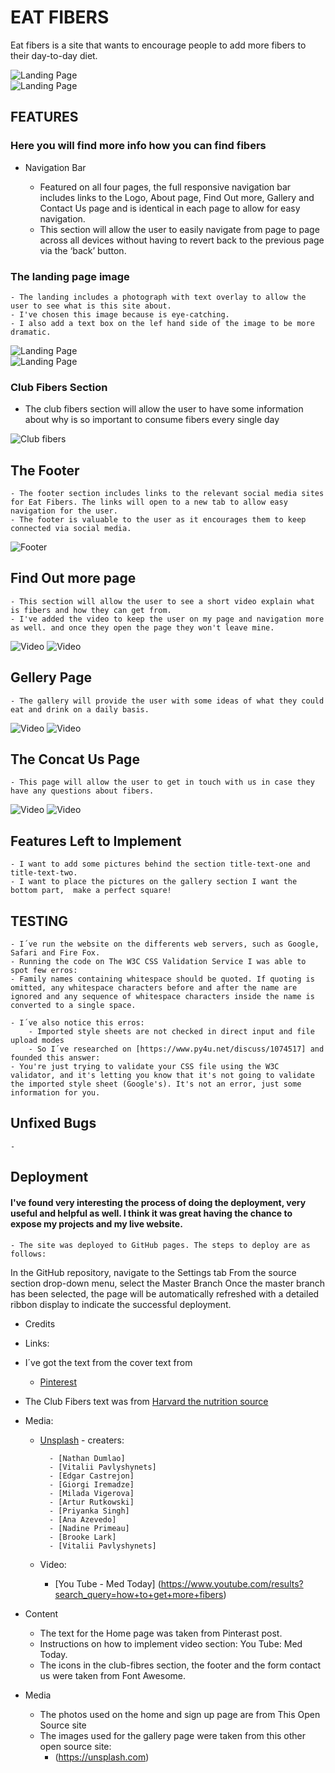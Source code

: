 # EAT FIBERS

Eat fibers is a site that wants to encourage people to add more fibers to their day-to-day diet. 

![Landing Page](./assets/images/.png)   
![Landing Page](./assets/images/.png)    

## FEATURES

### Here you will find more info how you can find fibers 

- Navigation Bar

    - Featured on all four pages, the full responsive navigation bar includes links to the Logo, About page, Find Out more, Gallery and Contact Us page and is identical in each page to allow for easy navigation.
    - This section will allow the user to easily navigate from page to page across all devices without having to revert back to the previous page via the ‘back’ button.


 ### The landing page image

    - The landing includes a photograph with text overlay to allow the user to see what is this site about.
    - I've chosen this image because is eye-catching. 
    - I also add a text box on the lef hand side of the image to be more dramatic.

![Landing Page](./assets/images/.png)   
![Landing Page](./assets/images/.png)   

### Club Fibers Section

   - The club fibers section will allow the user to have some information about why is so important to consume fibers every single day


  ![Club fibers](./assets/images/.png) 

## The Footer

    - The footer section includes links to the relevant social media sites for Eat Fibers. The links will open to a new tab to allow easy navigation for the user.    
    - The footer is valuable to the user as it encourages them to keep connected via social media.

![Footer](./assets/images/.png)  

## Find Out more page

    - This section will allow the user to see a short video explain what is fibers and how they can get from. 
    - I've added the video to keep the user on my page and navigation more as well. and once they open the page they won't leave mine.

![Video](./assets/images/.png)
![Video](./assets/images/.png)

 ## Gellery Page

    - The gallery will provide the user with some ideas of what they could eat and drink on a daily basis.

![Video](./assets/images/.png)
![Video](./assets/images/.png)

 ## The Concat Us Page

    - This page will allow the user to get in touch with us in case they have any questions about fibers.

![Video](./assets/images/.png)
![Video](./assets/images/.png)

 ## Features Left to Implement

    - I want to add some pictures behind the section title-text-one and title-text-two.
    - I want to place the pictures on the gallery section I want the bottom part,  make a perfect square!



 ## TESTING
    - I´ve run the website on the differents web servers, such as Google, Safari and Fire Fox.
    - Running the code on The W3C CSS Validation Service I was able to spot few erros:
    - Family names containing whitespace should be quoted. If quoting is omitted, any whitespace characters before and after the name are ignored and any sequence of whitespace characters inside the name is converted to a single space. 
   
    - I´ve also notice this erros:
        - Imported style sheets are not checked in direct input and file upload modes
        - So I´ve researched on [https://www.py4u.net/discuss/1074517] and founded this answer:
    - You're just trying to validate your CSS file using the W3C validator, and it's letting you know that it's not going to validate the imported style sheet (Google's). It's not an error, just some information for you.
    


## Unfixed Bugs

    - 


## Deployment

#### I've found very interesting the process of doing the deployment, very useful and helpful as well. I think it was great having the chance to expose my projects and my live website.

    - The site was deployed to GitHub pages. The steps to deploy are as follows:
In the GitHub repository, navigate to the Settings tab
From the source section drop-down menu, select the Master Branch
Once the master branch has been selected, the page will be automatically refreshed with a detailed ribbon display to indicate the successful deployment.
    


- Credits    
- Links:

- I´ve got the text from the cover text from 
    - [Pinterest](https://www.pinterest.co.uk/pin/AULzf4aIXkqkba3H0geTUaY6IgSlPagTTxdvcmdNemCGtvbb8Lr3L5U/)

- The Club Fibers text was from [Harvard the nutrition source](https://www.hsph.harvard.edu/nutritionsource/carbohydrates/fiber/)

    
- Media:

    - [Unsplash](https://unsplash.com) - creaters:

            - [Nathan Dumlao]
            - [Vitalii Pavlyshynets]
            - [Edgar Castrejon]
            - [Giorgi Iremadze]
            - [Milada Vigerova]
            - [Artur Rutkowski]
            - [Priyanka Singh]
            - [Ana Azevedo]
            - [Nadine Primeau]
            - [Brooke Lark]
            - [Vitalii Pavlyshynets]

    - Video:

        - [You Tube - Med Today] (https://www.youtube.com/results?search_query=how+to+get+more+fibers)



- Content

    - The text for the Home page was taken from Pinterast post.
    - Instructions on how to implement video section: You Tube: Med Today.
    - The icons in the club-fibres section, the footer and the form contact us were taken from Font Awesome.


- Media
    - The photos used on the home and sign up page are from This Open Source site
    - The images used for the gallery page were taken from this other open source site: 
        - (https://unsplash.com)



